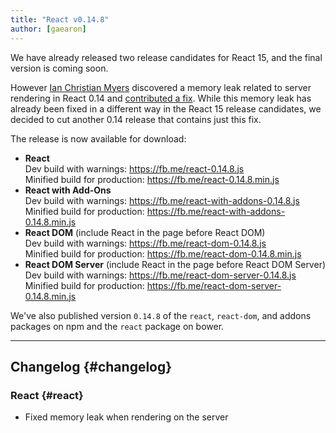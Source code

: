 ```yaml
---
title: "React v0.14.8"
author: [gaearon]
---
```


We have already released two release candidates for React 15, and the final version is coming soon.

However [Ian Christian Myers](https://github.com/iancmyers) discovered a memory leak related to server rendering in React 0.14 and [contributed a fix](https://github.com/facebook/react/pull/6060). While this memory leak has already been fixed in a different way in the React 15 release candidates, we decided to cut another 0.14 release that contains just this fix.

The release is now available for download:

* **React**  
  Dev build with warnings: <https://fb.me/react-0.14.8.js>  
  Minified build for production: <https://fb.me/react-0.14.8.min.js>  
* **React with Add-Ons**  
  Dev build with warnings: <https://fb.me/react-with-addons-0.14.8.js>  
  Minified build for production: <https://fb.me/react-with-addons-0.14.8.min.js>  
* **React DOM** (include React in the page before React DOM)  
  Dev build with warnings: <https://fb.me/react-dom-0.14.8.js>  
  Minified build for production: <https://fb.me/react-dom-0.14.8.min.js>  
* **React DOM Server** (include React in the page before React DOM Server)  
  Dev build with warnings: <https://fb.me/react-dom-server-0.14.8.js>  
  Minified build for production: <https://fb.me/react-dom-server-0.14.8.min.js>

We've also published version `0.14.8` of the `react`, `react-dom`, and addons packages on npm and the `react` package on bower.

- - -

## Changelog {#changelog}

### React {#react}
- Fixed memory leak when rendering on the server
